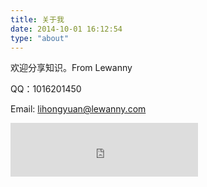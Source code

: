 ```yaml
---
title: 关于我
date: 2014-10-01 16:12:54
type: "about"
---
```

欢迎分享知识。From Lewanny


QQ：1016201450


Email: lihongyuan@lewanny.com



<iframe frameborder="no" border="0" marginwidth="0" width="300" height="86" src="https://music.163.com/outchain/player?type=2&id=5253801&auto=0&height=66"></iframe>

